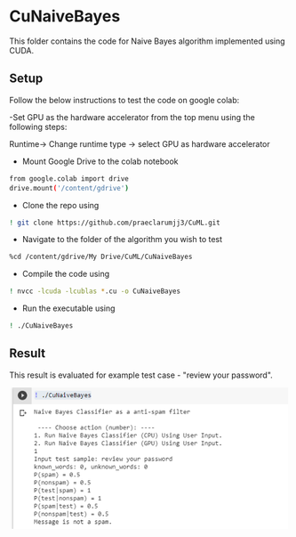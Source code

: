 # CuNaiveBayes

This folder contains the code for Naive Bayes algorithm implemented using CUDA.

## Setup

Follow the below instructions to test the code on google colab:

-Set GPU as the hardware accelerator from the top menu using the following steps:

  Runtime-> Change runtime type -> select GPU as hardware accelerator


- Mount Google Drive to the colab notebook

```bash
from google.colab import drive
drive.mount('/content/gdrive')
``` 

- Clone the repo using 

```bash
! git clone https://github.com/praeclarumjj3/CuML.git
```

- Navigate to the folder of the algorithm you wish to test

```bash
%cd /content/gdrive/My Drive/CuML/CuNaiveBayes
```

- Compile the code using

```bash
! nvcc -lcuda -lcublas *.cu -o CuNaiveBayes
```

- Run the executable using

```bash
! ./CuNaiveBayes
```

## Result

This result is evaluated for example test case - "review your password". 

<p align="center">
  <img src="https://github.com/praeclarumjj3/CuML/blob/master/CuNaiveBayes/images/result.png" width="500" />
</p>




